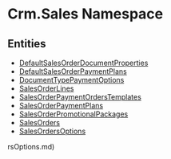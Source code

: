 ﻿---
uid: Crm.Sales
---
# Crm.Sales Namespace

## Entities
- [DefaultSalesOrderDocumentProperties](Crm.Sales.DefaultSalesOrderDocumentProperties.md)  
- [DefaultSalesOrderPaymentPlans](Crm.Sales.DefaultSalesOrderPaymentPlans.md)  
- [DocumentTypePaymentOptions](Crm.Sales.DocumentTypePaymentOptions.md)  
- [SalesOrderLines](Crm.Sales.SalesOrderLines.md)  
- [SalesOrderPaymentOrdersTemplates](Crm.Sales.SalesOrderPaymentOrdersTemplates.md)  
- [SalesOrderPaymentPlans](Crm.Sales.SalesOrderPaymentPlans.md)  
- [SalesOrderPromotionalPackages](Crm.Sales.SalesOrderPromotionalPackages.md)  
- [SalesOrders](Crm.Sales.SalesOrders.md)  
- [SalesOrdersOptions](Crm.Sales.SalesOrdersOptions.md)  

rsOptions.md)  

